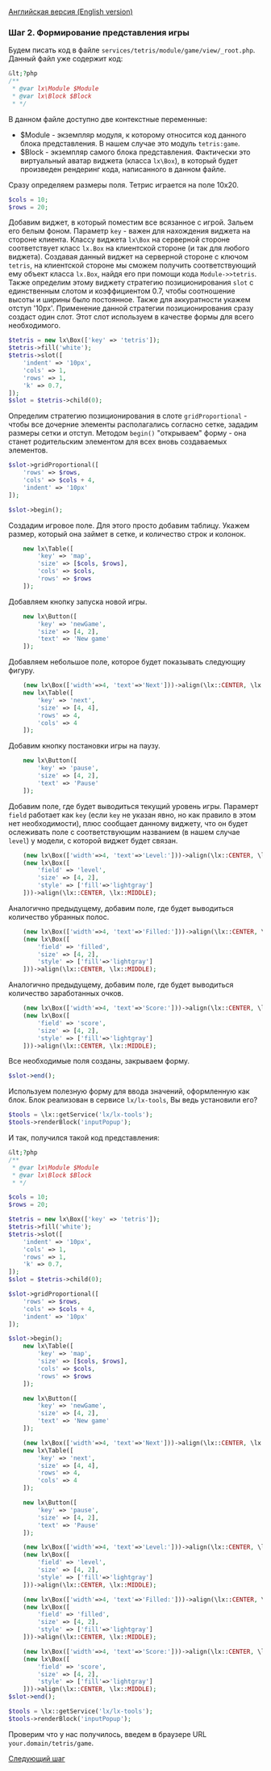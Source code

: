 [Английская версия (English version)](https://github.com/epicoon/lx-doc-articles/blob/master/en/app-dev/expl1/2_game_view.md)

### Шаг 2. Формирование представления игры

Будем писать код в файле `services/tetris/module/game/view/_root.php`. Данный файл уже содержит код:
```php
&lt;?php
/**
 * @var lx\Module $Module
 * @var lx\Block $Block
 * */

```
В данном файле доступно две контекстные переменные:
* $Module - экземпляр модуля, к которому относится код данного блока представления. В нашем случае это модуль `tetris:game`.
* $Block - экземпляр самого блока представления. Фактически это виртуальный аватар виджета (класса `lx\Box`), в который будет произведен рендеринг кода, написанного в данном файле.

Сразу определяем размеры поля. Тетрис играется на поле 10x20.
```php
$cols = 10;
$rows = 20;
```

Добавим виджет, в который поместим все всязанное с игрой. Зальем его белым фоном. Параметр `key` - важен для нахождения виджета на стороне клиента. Классу виджета `lx\Box` на серверной стороне соответствует класс `lx.Box` на клиентской стороне (и так для любого виджета). Создавая данный виджет на серверной стороне с ключом `tetris`, на клиентской стороне мы сможем получить соответствующий ему объект класса `lx.Box`, найдя его при помощи кода `Module->>tetris`. Также определим этому виджету стратегию позиционирования `slot` с единственным слотом и коэффициентом 0.7, чтобы соотношение высоты и ширины было постоянное. Также для аккуратности укажем отступ '10px'. Применение данной стратегии позиционирования сразу создаст один слот. Этот слот используем в качестве формы для всего необходимого. 

```php
$tetris = new lx\Box(['key' => 'tetris']);
$tetris->fill('white');
$tetris->slot([
	'indent' => '10px',
	'cols' => 1,
	'rows' => 1,
	'k' => 0.7,
]);
$slot = $tetris->child(0);
```

Определим стратегию позиционирования в слоте `gridProportional` - чтобы все дочерние элементы располагались согласно сетке, зададим размеры сетки и отступ. Методом `begin()` "открываем" форму - она станет родительским элементом для всех вновь создаваемых элементов.
```php
$slot->gridProportional([
	'rows' => $rows,
	'cols' => $cols + 4,
	'indent' => '10px'
]);

$slot->begin();
```

Создадим игровое поле. Для этого просто добавим таблицу. Укажем размер, который она займет в сетке, и количество строк и колонок.
```php
	new lx\Table([
		'key' => 'map',
		'size' => [$cols, $rows],
		'cols' => $cols,
		'rows' => $rows
	]);
```

Добавляем кнопку запуска новой игры.
```php
	new lx\Button([
		'key' => 'newGame',
		'size' => [4, 2],
		'text' => 'New game'
	]);
```

Добавляем небольшое поле, которое будет показывать следующиу фигуру.
```php
	(new lx\Box(['width'=>4, 'text'=>'Next']))->align(\lx::CENTER, \lx::MIDDLE);
	new lx\Table([
		'key' => 'next',
		'size' => [4, 4],
		'rows' => 4,
		'cols' => 4
	]);
```

Добавим кнопку постановки игры на паузу.
```php
	new lx\Button([
		'key' => 'pause',
		'size' => [4, 2],
		'text' => 'Pause'
	]);
```

Добавим поле, где будет выводиться текущий уровень игры. Парамерт `field` работает как `key` (если `key` не указан явно, но как правило в этом нет необходимости), плюс сообщает данному виджету, что он будет ослеживать поле с соответствующим названием (в нашем случае `level`) у модели, с которой виджет будет связан.
```php
	(new lx\Box(['width'=>4, 'text'=>'Level:']))->align(\lx::CENTER, \lx::MIDDLE);
	(new lx\Box([
		'field' => 'level',
		'size' => [4, 2],
		'style' => ['fill'=>'lightgray']
	]))->align(\lx::CENTER, \lx::MIDDLE);
```

Аналогично предыдущему, добавим поле, где будет выводиться количество убранных полос.
```php
	(new lx\Box(['width'=>4, 'text'=>'Filled:']))->align(\lx::CENTER, \lx::MIDDLE);
	(new lx\Box([
		'field' => 'filled',
		'size' => [4, 2],
		'style' => ['fill'=>'lightgray']
	]))->align(\lx::CENTER, \lx::MIDDLE);
```

Аналогично предыдущему, добавим поле, где будет выводиться количество заработанных очков.
```php
	(new lx\Box(['width'=>4, 'text'=>'Score:']))->align(\lx::CENTER, \lx::MIDDLE);
	(new lx\Box([
		'field' => 'score',
		'size' => [4, 2],
		'style' => ['fill'=>'lightgray']
	]))->align(\lx::CENTER, \lx::MIDDLE);
```

Все необходимые поля созданы, закрываем форму.
```php
$slot->end();
```

Используем полезную форму для ввода значений, оформленную как блок. Блок реализован в сервисе `lx/lx-tools`, Вы ведь установили его?
```php
$tools = \lx::getService('lx/lx-tools');
$tools->renderBlock('inputPopup');
```

И так, получился такой код представления:
```php
&lt;?php
/**
 * @var lx\Module $Module
 * @var lx\Block $Block
 * */

$cols = 10;
$rows = 20;

$tetris = new lx\Box(['key' => 'tetris']);
$tetris->fill('white');
$tetris->slot([
	'indent' => '10px',
	'cols' => 1,
	'rows' => 1,
	'k' => 0.7,
]);
$slot = $tetris->child(0);

$slot->gridProportional([
	'rows' => $rows,
	'cols' => $cols + 4,
	'indent' => '10px'
]);

$slot->begin();
	new lx\Table([
		'key' => 'map',
		'size' => [$cols, $rows],
		'cols' => $cols,
		'rows' => $rows
	]);

	new lx\Button([
		'key' => 'newGame',
		'size' => [4, 2],
		'text' => 'New game'
	]);

	(new lx\Box(['width'=>4, 'text'=>'Next']))->align(\lx::CENTER, \lx::MIDDLE);
	new lx\Table([
		'key' => 'next',
		'size' => [4, 4],
		'rows' => 4,
		'cols' => 4
	]);

	new lx\Button([
		'key' => 'pause',
		'size' => [4, 2],
		'text' => 'Pause'
	]);

	(new lx\Box(['width'=>4, 'text'=>'Level:']))->align(\lx::CENTER, \lx::MIDDLE);
	(new lx\Box([
		'field' => 'level',
		'size' => [4, 2],
		'style' => ['fill'=>'lightgray']
	]))->align(\lx::CENTER, \lx::MIDDLE);

	(new lx\Box(['width'=>4, 'text'=>'Filled:']))->align(\lx::CENTER, \lx::MIDDLE);
	(new lx\Box([
		'field' => 'filled',
		'size' => [4, 2],
		'style' => ['fill'=>'lightgray']
	]))->align(\lx::CENTER, \lx::MIDDLE);

	(new lx\Box(['width'=>4, 'text'=>'Score:']))->align(\lx::CENTER, \lx::MIDDLE);
	(new lx\Box([
		'field' => 'score',
		'size' => [4, 2],
		'style' => ['fill'=>'lightgray']
	]))->align(\lx::CENTER, \lx::MIDDLE);
$slot->end();

$tools = \lx::getService('lx/lx-tools');
$tools->renderBlock('inputPopup');

```
Проверим что у нас получилось, введем в браузере URL `your.domain/tetris/game`.

[Следующий шаг](https://github.com/epicoon/lx-doc-articles/blob/master/ru/app-dev/expl1/3_model.md)
